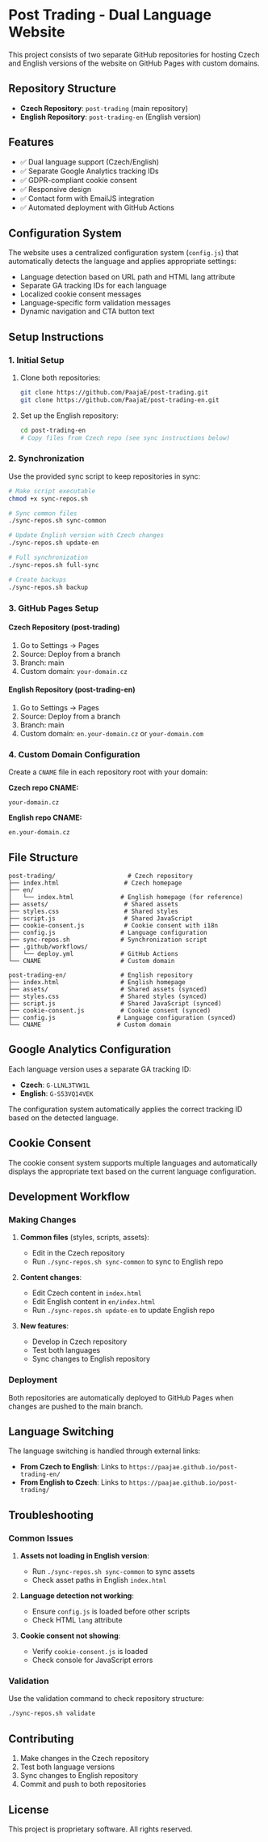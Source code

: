 # Post Trading - Dual Language Website

This project consists of two separate GitHub repositories for hosting Czech and English versions of the website on GitHub Pages with custom domains.

## Repository Structure

- **Czech Repository**: `post-trading` (main repository)
- **English Repository**: `post-trading-en` (English version)

## Features

- ✅ Dual language support (Czech/English)
- ✅ Separate Google Analytics tracking IDs
- ✅ GDPR-compliant cookie consent
- ✅ Responsive design
- ✅ Contact form with EmailJS integration
- ✅ Automated deployment with GitHub Actions

## Configuration System

The website uses a centralized configuration system (`config.js`) that automatically detects the language and applies appropriate settings:

- Language detection based on URL path and HTML lang attribute
- Separate GA tracking IDs for each language
- Localized cookie consent messages
- Language-specific form validation messages
- Dynamic navigation and CTA button text

## Setup Instructions

### 1. Initial Setup

1. Clone both repositories:
   ```bash
   git clone https://github.com/PaajaE/post-trading.git
   git clone https://github.com/PaajaE/post-trading-en.git
   ```

2. Set up the English repository:
   ```bash
   cd post-trading-en
   # Copy files from Czech repo (see sync instructions below)
   ```

### 2. Synchronization

Use the provided sync script to keep repositories in sync:

```bash
# Make script executable
chmod +x sync-repos.sh

# Sync common files
./sync-repos.sh sync-common

# Update English version with Czech changes
./sync-repos.sh update-en

# Full synchronization
./sync-repos.sh full-sync

# Create backups
./sync-repos.sh backup
```

### 3. GitHub Pages Setup

#### Czech Repository (post-trading)
1. Go to Settings → Pages
2. Source: Deploy from a branch
3. Branch: main
4. Custom domain: `your-domain.cz`

#### English Repository (post-trading-en)
1. Go to Settings → Pages
2. Source: Deploy from a branch
3. Branch: main
4. Custom domain: `en.your-domain.cz` or `your-domain.com`

### 4. Custom Domain Configuration

Create a `CNAME` file in each repository root with your domain:

**Czech repo CNAME:**
```
your-domain.cz
```

**English repo CNAME:**
```
en.your-domain.cz
```

## File Structure

```
post-trading/                    # Czech repository
├── index.html                  # Czech homepage
├── en/
│   └── index.html             # English homepage (for reference)
├── assets/                     # Shared assets
├── styles.css                  # Shared styles
├── script.js                   # Shared JavaScript
├── cookie-consent.js           # Cookie consent with i18n
├── config.js                  # Language configuration
├── sync-repos.sh              # Synchronization script
├── .github/workflows/
│   └── deploy.yml             # GitHub Actions
└── CNAME                      # Custom domain

post-trading-en/               # English repository
├── index.html                 # English homepage
├── assets/                    # Shared assets (synced)
├── styles.css                 # Shared styles (synced)
├── script.js                  # Shared JavaScript (synced)
├── cookie-consent.js          # Cookie consent (synced)
├── config.js                 # Language configuration (synced)
└── CNAME                     # Custom domain
```

## Google Analytics Configuration

Each language version uses a separate GA tracking ID:

- **Czech**: `G-LLNL3TVW1L`
- **English**: `G-S53VQ14VEK`

The configuration system automatically applies the correct tracking ID based on the detected language.

## Cookie Consent

The cookie consent system supports multiple languages and automatically displays the appropriate text based on the current language configuration.

## Development Workflow

### Making Changes

1. **Common files** (styles, scripts, assets):
   - Edit in the Czech repository
   - Run `./sync-repos.sh sync-common` to sync to English repo

2. **Content changes**:
   - Edit Czech content in `index.html`
   - Edit English content in `en/index.html`
   - Run `./sync-repos.sh update-en` to update English repo

3. **New features**:
   - Develop in Czech repository
   - Test both languages
   - Sync changes to English repository

### Deployment

Both repositories are automatically deployed to GitHub Pages when changes are pushed to the main branch.

## Language Switching

The language switching is handled through external links:

- **From Czech to English**: Links to `https://paajae.github.io/post-trading-en/`
- **From English to Czech**: Links to `https://paajae.github.io/post-trading/`

## Troubleshooting

### Common Issues

1. **Assets not loading in English version**:
   - Run `./sync-repos.sh sync-common` to sync assets
   - Check asset paths in English `index.html`

2. **Language detection not working**:
   - Ensure `config.js` is loaded before other scripts
   - Check HTML `lang` attribute

3. **Cookie consent not showing**:
   - Verify `cookie-consent.js` is loaded
   - Check console for JavaScript errors

### Validation

Use the validation command to check repository structure:

```bash
./sync-repos.sh validate
```

## Contributing

1. Make changes in the Czech repository
2. Test both language versions
3. Sync changes to English repository
4. Commit and push to both repositories

## License

This project is proprietary software. All rights reserved.
